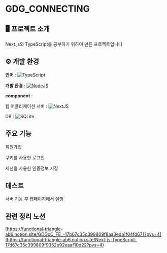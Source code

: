 # GDG_CONNECTING

## 🖥 프로젝트 소개
Next.js와 TypeScript를 공부하기 위하여 만든 프로젝트입니다
<br>

## ⚙ 개발 환경
**언어** : ![TypeScript](https://img.shields.io/badge/TypeScript-%2320232a.svg?logo=react&logoColor=%2361DAFB)

**개발 환경** : [![NodeJS](https://img.shields.io/badge/Node.js-6DA55F?logo=node.js&logoColor=white)](#)

**component** :

웹 어플리케이션 서버 : ![NextJS](https://img.shields.io/badge/NextJS-%2320232a.svg?logo=react&logoColor=%2361DAFB)

DB : ![SQLite](https://img.shields.io/badge/SQLite-%2320232a.svg?logo=react&logoColor=%2361DAFB)



## 주요 기능
회원가입

쿠키를 사용한 로그인

세션을 사용한 인증정보 저장

## 데스트
서버 기동 후 웹페이지에서 실행

## 관련 정리 노션
[https://functional-triangle-ab6.notion.site/GDGoC_FE_-17b67c35c399809f8aa3eda1f04fd671?pvs=4](https://functional-triangle-ab6.notion.site/Next-js-TypeScript-17d67c35c399809f9352e92eaaf10d22?pvs=4)
